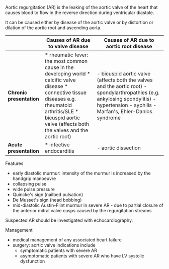 Aortic regurgitation (AR) is the leaking of the aortic valve of the heart that causes blood to flow in the reverse direction during ventricular diastole.  
  
It can be caused either by disease of the aortic valve or by distortion or dilation of the aortic root and ascending aorta.  
  


|  | Causes of AR due to valve disease | Causes of AR due to aortic root disease |
| --- | --- | --- |
| **Chronic presentation** | * rheumatic fever: the most common cause in the developing world * calcific valve disease * connective tissue diseases e.g. rheumatoid arthritis/SLE * bicuspid aortic valve (affects both the valves and the aortic root) | - bicuspid aortic valve (affects both the valves and the aortic root) - spondylarthropathies (e.g. ankylosing spondylitis) - hypertension - syphilis - Marfan's, Ehler\-Danlos syndrome |
| **Acute presentation** | * infective endocarditis | - aortic dissection |

  
Features  
* early diastolic murmur: intensity of the murmur is increased by the handgrip manoeuvre
* collapsing pulse
* wide pulse pressure
* Quincke's sign (nailbed pulsation)
* De Musset's sign (head bobbing)
* mid\-diastolic Austin\-Flint murmur in severe AR \- due to partial closure of the anterior mitral valve cusps caused by the regurgitation streams

  
Suspected AR should be investigated with echocardiography.  
  
Management  
* medical management of any associated heart failure
* surgery: aortic valve indications include
	+ symptomatic patients with severe AR
	+ asymptomatic patients with severe AR who have LV systolic dysfunction
